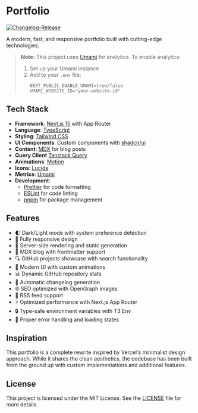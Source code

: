 # Portfolio

[![Changelog-Release](https://github.com/kWAYTV/portfolio/actions/workflows/cr.yml/badge.svg)](https://github.com/kWAYTV/portfolio/actions/workflows/cr.yml)

A modern, fast, and responsive portfolio built with cutting-edge technologies.

> **Note:** This project uses [Umami](https://umami.is/) for analytics. To
> enable analytics:
>
> 1. Set up your Umami instance
> 2. Add to your `.env` file:
>    ```env
>    NEXT_PUBLIC_ENABLE_UMAMI=true/false
>    UMAMI_WEBSITE_ID="your-website-id"
>    ```

## Tech Stack

- **Framework**: [Next.js 15](https://nextjs.org/) with App Router
- **Language**: [TypeScript](https://www.typescriptlang.org/)
- **Styling**: [Tailwind CSS](https://tailwindcss.com/)
- **UI Components**: Custom components with
  [shadcn/ui](https://www.radix-ui.com/)
- **Content**: [MDX](https://mdxjs.com/) for blog posts
- **Query Client** [Tanstack Query](https://tanstack.com/query/)
- **Animations**: [Motion](https://motion.dev/)
- **Icons**: [Lucide](https://lucide.dev/)
- **Metrics**: [Umami](https://umami.is/)
- **Development**:
  - [Prettier](https://prettier.io/) for code formatting
  - [ESLint](https://eslint.org/) for code linting
  - [pnpm](https://pnpm.io/) for package management

## Features

- 🌓 Dark/Light mode with system preference detection
- 📱 Fully responsive design
- 🚀 Server-side rendering and static generation
- 📝 MDX blog with frontmatter support
- 🔍 GitHub projects showcase with search functionality
- 🎨 Modern UI with custom animations
- 📊 Dynamic GitHub repository stats
- 🔄 Automatic changelog generation
- 🌐 SEO optimized with OpenGraph images
- 📰 RSS feed support
- ⚡ Optimized performance with Next.js App Router
- 🔒 Type-safe environment variables with T3 Env
- 🎯 Proper error handling and loading states

## Inspiration

This portfolio is a complete rewrite inspired by Vercel's minimalist design
approach. While it shares the clean aesthetics, the codebase has been built from
the ground up with custom implementations and additional features.

## License

This project is licensed under the MIT License. See the [LICENSE](LICENSE) file
for more details.
